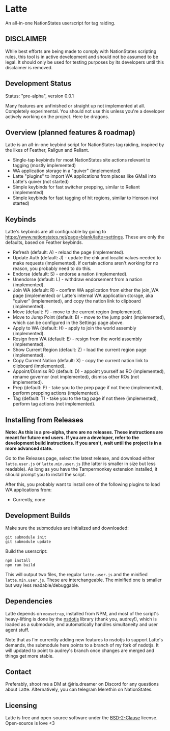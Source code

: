 # Latte

An all-in-one NationStates userscript for tag raiding.

## DISCLAIMER

While best efforts are being made to comply with NationStates scripting rules, this tool is in active development and should not be assumed to be legal. It should only be used for testing purposes by its developers until this disclaimer is removed.

## Development Status

Status: "pre-alpha", version 0.0.1

Many features are unfinished or straight up not implemented at all. Completely experimental. You should not use this unless you're a developer actively working on the project. Here be dragons.

## Overview (planned features & roadmap)

Latte is an all-in-one keybind script for NationStates tag raiding, inspired by the likes of Feather, Railgun and Reliant.

- Single-tap keybinds for most NationStates site actions relevant to tagging (mostly implemented)
- WA application storage in a "quiver" (implemented)
- Latte "plugins" to import WA applications from places like GMail into Latte's quiver (not started)
- Simple keybinds for fast switcher prepping, similar to Reliant (implemented)
- Simple keybinds for fast tagging of hit regions, similar to Henson (not started)

## Keybinds

Latte's keybinds are all configurable by going to https://www.nationstates.net/page=blank/latte=settings.
These are only the defaults, based on Feather keybinds.

- Refresh (default: A) - reload the page (implemented).
- Update Auth (default: J) - update the chk and localid values needed to make requests (implemented). if certain actions aren't working for no reason, you probably need to do this.
- Endorse (default: S) - endorse a nation (implemented).
- Unendorse (default: L) - withdraw endorsement from a nation (implemented).
- Join WA (default: R) - confirm WA application from either the join_WA page (implemented) or Latte's internal WA application storage, aka "quiver" (implemented), and copy the nation link to clipboard (implemented).
- Move (default: F) - move to the current region (implemented).
- Move to Jump Point (default: B) - move to the jump point (implemented), which can be configured in the Settings page above.
- Apply to WA (default: H) - apply to join the world assembly (implemented).
- Resign from WA (default: E) - resign from the world assembly (implemented).
- Show Current Region (default: Z) - load the current region page (implemented).
- Copy Current Nation (default: X) - copy the current nation link to clipboard (implemented).
- Appoint/Dismiss RO (default: D) - appoint yourself as RO (implemented), rename governor (not implemented), dismiss other ROs (not implemented).
- Prep (default: P) - take you to the prep page if not there (implemented), perform prepping actions (implemented).
- Tag (default: T) - take you to the tag page if not there (implemented), perform tag actions (not implemented).

## Installing from Releases

**Note: As this is a pre-alpha, there are no releases. These instructions are meant for future end users.**
**If you are a developer, refer to the development build instructions. If you aren't, wait until the project is in a more advanced state.**

Go to the Releases page, select the latest release, and download either `latte.user.js` or `latte.min.user.js` (the latter is smaller in size but less readable). As long as you have the Tampermonkey extension installed, it should prompt you to install the script.

After this, you probably want to install one of the following plugins to load WA applications from:

- Currently, none

## Development Builds

Make sure the submodules are initialized and downloaded:
```
git submodule init
git submodule update
```

Build the userscript:
```
npm install
npm run build
```

This will output two files, the regular `latte.user.js` and the minified `latte.min.user.js`. These are interchangeable. The minified one is smaller but way less readable/debuggable.

## Dependencies

Latte depends on `mousetrap`, installed from NPM, and most of the script's heavy-lifting is done by the  [nsdotjs](https://github.com/audreyreal/nsdotjs) library (thank you, audrey!), which is loaded as a submodule, and automatically handles simultaneity and user agent stuff.

Note that as I'm currently adding new features to nsdotjs to support Latte's demands, the submodule here points to a branch of my fork of nsdotjs. It will updated to point to audrey's branch once changes are merged and things get more stable.

## Contact

Preferably, shoot me a DM at @iris.dreamer on Discord for any questions about Latte. Alternatively, you can telegram Merethin on NationStates.

## Licensing

Latte is free and open-source software under the [BSD-2-Clause](LICENSE) license. Open-source is love <3